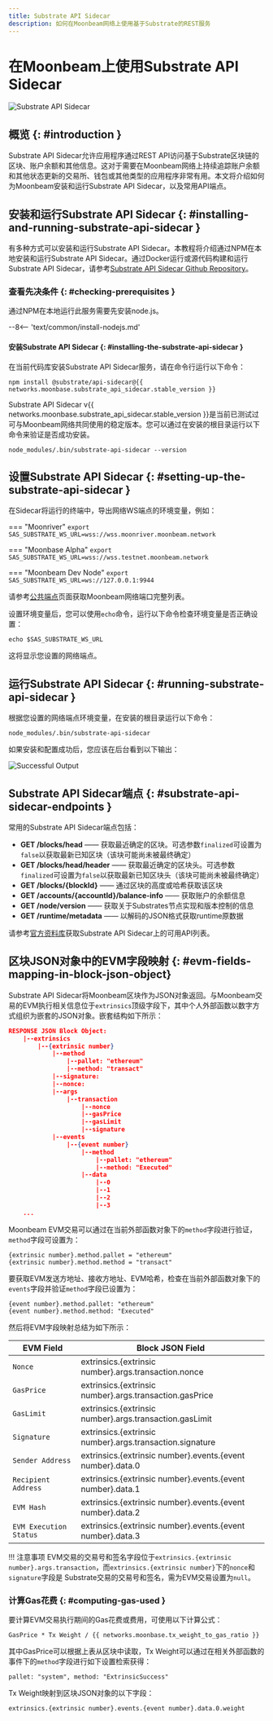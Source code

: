 ```yaml
---
title: Substrate API Sidecar
description: 如何在Moonbeam网络上使用基于Substrate的REST服务
---
```


# 在Moonbeam上使用Substrate API Sidecar

![Substrate API Sidecar](/images/builders/tools/sidecar/sidecar-banner.png)

## 概览 {: #introduction }

Substrate API Sidecar允许应用程序通过REST API访问基于Substrate区块链的区块、账户余额和其他信息。这对于需要在Moonbeam网络上持续追踪账户余额和其他状态更新的交易所、钱包或其他类型的应用程序非常有用。本文将介绍如何为Moonbeam安装和运行Substrate API Sidecar，以及常用API端点。

## 安装和运行Substrate API Sidecar {: #installing-and-running-substrate-api-sidecar } 

有多种方式可以安装和运行Substrate API Sidecar。本教程将介绍通过NPM在本地安装和运行Substrate API Sidecar。通过Docker运行或源代码构建和运行Substrate API Sidecar，请参考[Substrate API Sidecar Github Repository](https://github.com/paritytech/substrate-api-sidecar#readme)。

### 查看先决条件 {: #checking-prerequisites }

通过NPM在本地运行此服务需要先安装node.js。

--8<-- 'text/common/install-nodejs.md'

#### 安装Substrate API Sidecar {: #installing-the-substrate-api-sidecar }

在当前代码库安装Substrate API Sidecar服务，请在命令行运行以下命令：

```
npm install @substrate/api-sidecar@{{ networks.moonbase.substrate_api_sidecar.stable_version }}
```

Substrate API Sidecar v{{ networks.moonbase.substrate_api_sidecar.stable_version }}是当前已测试过可与Moonbeam网络共同使用的稳定版本。您可以通过在安装的根目录运行以下命令来验证是否成功安装。

```
node_modules/.bin/substrate-api-sidecar --version
```

## 设置Substrate API Sidecar {: #setting-up-the-substrate-api-sidecar }

在Sidecar将运行的终端中，导出网络WS端点的环境变量，例如：

=== "Moonriver"
    ```
    export SAS_SUBSTRATE_WS_URL=wss://wss.moonriver.moonbeam.network
    ```

=== "Moonbase Alpha"
    ```
    export SAS_SUBSTRATE_WS_URL=wss://wss.testnet.moonbeam.network
    ```

=== "Moonbeam Dev Node"
    ```
    export SAS_SUBSTRATE_WS_URL=ws://127.0.0.1:9944
    ```

请参考[公共端点](/builders/get-started/endpoints/)页面获取Moonbeam网络端口完整列表。

设置环境变量后，您可以使用`echo`命令，运行以下命令检查环境变量是否正确设置：

```
echo $SAS_SUBSTRATE_WS_URL
```

这将显示您设置的网络端点。

## 运行Substrate API Sidecar {: #running-substrate-api-sidecar }

根据您设置的网络端点环境变量，在安装的根目录运行以下命令：

```
node_modules/.bin/substrate-api-sidecar 
```

如果安装和配置成功后，您应该在后台看到以下输出：

![Successful Output](/images/builders/tools/sidecar/sidecar-1.png)

## Substrate API Sidecar端点 {: #substrate-api-sidecar-endpoints }

常用的Substrate API Sidecar端点包括：

 - **GET /blocks/head** —— 获取最近确定的区块。可选参数`finalized`可设置为`false`以获取最新已知区块（该块可能尚未被最终确定）
 - **GET /blocks/head/header** —— 获取最近确定的区块头。可选参数`finalized`可设置为`false`以获取最新已知区块头（该块可能尚未被最终确定）
 - **GET /blocks/{blockId}** —— 通过区块的高度或哈希获取该区块
 - **GET /accounts/{accountId}/balance-info** —— 获取账户的余额信息
 - **GET /node/version** —— 获取关于Substrates节点实现和版本控制的信息
 - **GET /runtime/metadata** —— 以解码的JSON格式获取runtime原数据

请参考[官方资料库](https://paritytech.github.io/substrate-api-sidecar/dist/)获取Substrate API Sidecar上的可用API列表。

## 区块JSON对象中的EVM字段映射 {: #evm-fields-mapping-in-block-json-object}

Substrate API Sidecar将Moonbeam区块作为JSON对象返回。与Moonbeam交易的EVM执行相关信息位于`extrinsics`顶级字段下，其中个人外部函数以数字方式组织为嵌套的JSON对象。嵌套结构如下所示：

```JSON
RESPONSE JSON Block Object:
    |--extrinsics
        |--{extrinsic number}
            |--method
                |--pallet: "ethereum"
                |--method: "transact"
            |--signature:
            |--nonce: 
            |--args
                |--transaction
                    |--nonce
                    |--gasPrice
                    |--gasLimit
                    |--signature
            |--events
                |--{event number}
                    |--method
                        |--pallet: "ethereum"
                        |--method: "Executed"
                    |--data
                        |--0
                        |--1
                        |--2
                        |--3
    ...

```

Moonbeam EVM交易可以通过在当前外部函数对象下的`method`字段进行验证，`method`字段可设置为：

```
{extrinsic number}.method.pallet = "ethereum"
{extrinsic number}.method.method = "transact"
```

要获取EVM发送方地址、接收方地址、EVM哈希，检查在当前外部函数对象下的`events`字段并验证`method`字段已设置为：

```
{event number}.method.pallet: "ethereum"
{event number}.method.method: "Executed" 
```

然后将EVM字段映射总结为如下所示：

| EVM Field              | Block JSON Field                                           |
| ---------------------- | ---------------------------------------------------------- |
| `Nonce`                | extrinsics.{extrinsic number}.args.transaction.nonce       |
| `GasPrice`             | extrinsics.{extrinsic number}.args.transaction.gasPrice    |
| `GasLimit`             | extrinsics.{extrinsic number}.args.transaction.gasLimit    |
| `Signature`            | extrinsics.{extrinsic number}.args.transaction.signature   |
| `Sender Address`       | extrinsics.{extrinsic number}.events.{event number}.data.0 |
| `Recipient Address`    | extrinsics.{extrinsic number}.events.{event number}.data.1 |
| `EVM Hash`             | extrinsics.{extrinsic number}.events.{event number}.data.2 |
| `EVM Execution Status` | extrinsics.{extrinsic number}.events.{event number}.data.3 |

!!! 注意事项
    EVM交易的交易号和签名字段位于`extrinsics.{extrinsic number}.args.transaction`，而`extrinsics.{extrinsic number}`下的`nonce`和`signature`字段是 Substrate交易的交易号和签名，需为EVM交易设置为`null`。


### 计算Gas花费 {: #computing-gas-used }

要计算EVM交易执行期间的Gas花费或费用，可使用以下计算公式：

```
GasPrice * Tx Weight / {{ networks.moonbase.tx_weight_to_gas_ratio }}
```

其中GasPrice可以根据上表从区块中读取，Tx Weight可以通过在相关外部函数的事件下的`method`字段进行如下设置检索获得：

```
pallet: "system", method: "ExtrinsicSuccess" 
```

Tx Weight映射到区块JSON对象的以下字段：

```
extrinsics.{extrinsic number}.events.{event number}.data.0.weight
```
